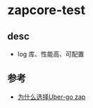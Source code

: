 # zapcore-test

## desc

- log 库、性能高、可配置

## 参考

- [为什么选择Uber-go zap](https://gist.github.com/ldjhust/aed1e4bc872904fa5291ff427181d649)
